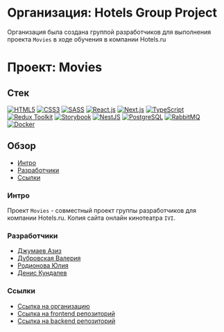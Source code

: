# Организация: Hotels Group Project

Организация была создана группой разработчиков для выполнения проекта `Movies` в ходе обучения в компании Hotels.ru

# Проект: Movies

## Стек

[![HTML5](https://img.shields.io/badge/-HTML5-4A4A4A?style=for-the-badge&logo=HTML5&logoColor=FF7600)](https://html5book.ru/html-html5/)
[![CSS3](https://img.shields.io/badge/-CSS3-4A4A4A?style=for-the-badge&logo=CSS3&logoColor=5871CD)](https://html5book.ru/css-css3/)
[![SASS](https://img.shields.io/badge/-Sass-4A4A4A?style=for-the-badge&logo=SASS&logoColor=EF9AEB)](https://sass-lang.com/)
[![React.js](https://img.shields.io/badge/-React.js-4A4A4A?style=for-the-badge&logo=React&logoColor=73C6E5)](https://ru.reactjs.org/)
[![Next.js](https://img.shields.io/badge/-Next.js-4A4A4A?style=for-the-badge&logo=Next.js&logoColor=ffffff)](https://nextjs.org/)
[![TypeScript](https://img.shields.io/badge/-TypeScript-4A4A4A?style=for-the-badge&logo=TypeScript&logoColor=4895DB)](https://www.typescriptlang.org/)
[![Redux Toolkit](https://img.shields.io/badge/-Redux%20Toolkit-4A4A4A?style=for-the-badge&logo=Redux&logoColor=9370DB)](https://redux-toolkit.js.org/)
[![Storybook](https://img.shields.io/badge/-Storybook-4A4A4A?style=for-the-badge&logo=Storybook&logoColor=FF4785)](https://storybook.js.org/)
[![NestJS](https://img.shields.io/badge/-NestJS-4A4A4A?style=for-the-badge&logo=NestJS&logoColor=E0234E)](https://nestjs.com/)
[![PostgreSQL](https://img.shields.io/badge/-PostgreSQL-4A4A4A?style=for-the-badge&logo=PostgreSQL&logoColor=60A5FA)](https://www.postgresql.org/)
[![RabbitMQ](https://img.shields.io/badge/-RabbitMQ-4A4A4A?style=for-the-badge&logo=RabbitMQ&logoColor=FF6600)](https://www.rabbitmq.com/)
[![Docker](https://img.shields.io/badge/-Docker-4A4A4A?style=for-the-badge&logo=Docker&logoColor=2496ED)](https://www.docker.com/)

## Обзор

- [Интро](#интро)
- [Разработчики](#разработчики)
- [Ссылки](#ссылки)

### Интро

Проект `Movies` - совместный проект группы разработчиков для компании Hotels.ru. Копия сайта онлайн кинотеатра `IVI`.

### Разработчики

- [Джумаев Азиз](https://github.com/AzizJP)
- [Дубровская Валерия](https://github.com/Spheno)
- [Родионова Юлия](https://github.com/YuliaRodionova)
- [Денис Кундалев](https://github.com/Di828)

### Ссылки

- [Ссылка на организацию](https://github.com/hotels-group-project)
- [Ссылка на frontend репозиторий](https://github.com/hotels-group-project/movies-frontend)
- [Ссылка на backend репозиторий](https://github.com/hotels-group-project/movies-backend)